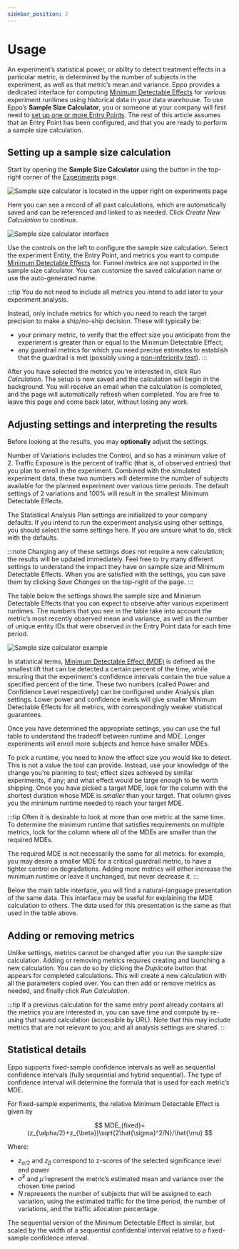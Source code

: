 ```yaml
---
sidebar_position: 2
---
```


# Usage

An experiment’s statistical power, or ability to detect treatment effects in a particular metric, is determined by the number of subjects in the experiment, as well as that metric’s mean and variance. Eppo provides a dedicated interface for computing [Minimum Detectable Effects](/statistics/sample-size-calculator/mde) for various experiment runtimes using historical data in your data warehouse. To use Eppo’s **Sample Size Calculator**, you or someone at your company will first need to [set up one or more Entry Points](/statistics/sample-size-calculator/setup#creating-entry-points). The rest of this article assumes that an Entry Point has been configured, and that you are ready to perform a sample size calculation.

## Setting up a sample size calculation

Start by opening the **Sample Size Calculator** using the button in the top-right corner of the [Experiments](https://eppo.cloud/experiment-analysis) page.

![Sample size calculator is located in the upper right on experiments page](/img/planning-experiments/sample_size_calculator_homepage.png)

Here you can see a record of all past calculations, which are automatically saved and can be referenced and linked to as needed. Click _Create New Calculation_ to continue.

![Sample size calculator interface](/img/planning-experiments/on_demand_sample_size_calculator_interface.png)

Use the controls on the left to configure the sample size calculation. Select the experiment Entity, the Entry Point, and metrics you want to compute [Minimum Detectable Effects](/statistics/sample-size-calculator/mde) for. Funnel metrics are not supported in the sample size calculator. You can customize the saved calculation name or use the auto-generated name.

:::tip
You do not need to include all metrics you intend to add later to your experiment analysis.

Instead, only include metrics for which you need to reach the target precision to make a ship/no-ship decision. These will typically be:
- your primary metric, to verify that the effect size you anticipate from the experiment is greater than or equal to the Minimum Detectable Effect;
- any guardrail metrics for which you need precise estimates to establish that the guardrail is met (possibly using a [non-inferiority test](/guides/advanced-experimentation/non-inferiority-tests)).
:::

After you have selected the metrics you're interested in, click _Run Calculation_. The setup is now saved and the calculation will begin in the background. You will receive an email when the calculation is completed, and the page will automatically refresh when completed. You are free to leave this page and come back later, without losing any work.

## Adjusting settings and interpreting the results

Before looking at the results, you may **optionally** adjust the settings.

Number of Variations includes the Control, and so has a minimum value of 2. Traffic Exposure is the percent of traffic (that is, of observed entries) that you plan to enroll in the experiment. Combined with the simulated experiment data, these two numbers will determine the number of subjects available for the planned experiment over various time periods. The default settings of 2 variations and 100% will result in the smallest Minimum Detectable Effects.

The Statistical Analysis Plan settings are initialized to your company defaults. If you intend to run the experiment analysis using other settings, you should select the same settings here. If you are unsure what to do, stick with the defaults.

:::note
Changing any of these settings does not require a new calculation; the results will be updated immediately. Feel free to try many different settings to understand the impact they have on sample size and Minimum Detectable Effects. When you are satisfied with the settings, you can save them by clicking _Save Changes_ on the top-right of the page.
:::

The table below the settings shows the sample size and Minimum Detectable Effects that you can expect to observe after various experiment runtimes. The numbers that you see in the table take into account the metric’s most recently observed mean and variance, as well as the number of unique entity IDs that were observed in the Entry Point data for each time period.

![Sample size calculator example](/img/planning-experiments/on_demand_sample_size_calculator_example.png)

In statistical terms, [Minimum Detectable Effect (MDE)](/statistics/sample-size-calculator/mde) is defined as the smallest lift that can be detected a certain percent of the time, while ensuring that the experiment's confidence intervals contain the true value a specified percent of the time. These two numbers (called Power and Confidence Level respectively) can be configured under Analysis plan settings. Lower power and confidence levels will give smaller Minimum Detectable Effects for all metrics, with correspondingly weaker statistical guarantees.

Once you have determined the appropriate settings, you can use the full table to understand the tradeoff between runtime and MDE. Longer experiments will enroll more subjects and hence have smaller MDEs.

To pick a runtime, you need to know the effect size you would like to detect. This is not a value the tool can provide. Instead, use your knowledge of the change you're planning to test; effect sizes achieved by similar experiments, if any; and what effect would be large enough to be worth shipping. Once you have picked a target MDE, look for the column with the shortest duration whose MDE is _smaller_ than your target. That column gives you the minimum runtime needed to reach your target MDE.

:::tip
Often it is desirable to look at more than one metric at the same time. To determine the minimum runtime that satisfies requirements on multiple metrics, look for the column where _all_ of the MDEs are smaller than the required MDEs.

The required MDE is not necessarily the same for all metrics: for example, you may desire a smaller MDE for a critical guardrail metric, to have a tighter control on degradations. Adding more metrics will either increase the minimum runtime or leave it unchanged, but never decrease it.
:::

Below the main table interface, you will find a natural-language presentation of the same data. This interface may be useful for explaining the MDE calculation to others. The data used for this presentation is the same as that used in the table above.

## Adding or removing metrics

Unlike settings, metrics cannot be changed after you run the sample size calculation. Adding or removing metrics requires creating and launching a new calculation. You can do so by clicking the _Duplicate_ button that appears for completed calculations. This will create a new calculation with all the parameters copied over. You can then add or remove metrics as needed, and finally click _Run Calculation_.

:::tip
If a previous calculation for the same entry point already contains all the metrics you are interested in, you can save time and compute by re-using that saved calculation (accessible by URL). Note that this may include metrics that are not relevant to you; and all analysis settings are shared.
:::

## Statistical details

Eppo supports fixed-sample confidence intervals as well as sequential confidence intervals (fully sequential and hybrid sequential). The type of confidence interval will determine the formula that is used for each metric’s MDE.

For fixed-sample experiments, the relative Minimum Detectable Effect is given by

$$
MDE_{fixed}=(z_{\alpha/2}+z_{\beta})\sqrt{2\hat{\sigma}^2/N}/\hat{\mu}
$$

Where:

- $z_{\alpha/2}$ and $z_\beta$ correspond to z-scores of the selected significance level and power
- $\hat{\sigma}^2$ and $\hat{\mu}$ represent the metric’s estimated mean and variance over the chosen time period
- $N$ represents the number of subjects that will be assigned to each variation, using the estimated traffic for the time period, the number of variations, and the traffic allocation percentage.

The sequential version of the Minimum Detectable Effect is similar, but scaled by the width of a sequential confidential interval relative to a fixed-sample confidence interval.
